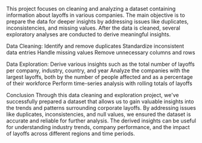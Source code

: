 This project focuses on cleaning and analyzing a dataset containing information about layoffs in various companies. 
The main objective is to prepare the data for deeper insights by addressing issues like duplicates, inconsistencies, and missing values.
After the data is cleaned, several exploratory analyses are conducted to derive meaningful insights.

Data Cleaning:
Identify and remove duplicates
Standardize inconsistent data entries
Handle missing values
Remove unnecessary columns and rows

Data Exploration:
Derive various insights such as the total number of layoffs per company, industry, country, and year
Analyze the companies with the largest layoffs, both by the number of people affected and as a percentage of their workforce
Perform time-series analysis with rolling totals of layoffs

Conclusion
Through this data cleaning and exploration project, we've successfully prepared a dataset that allows us to gain valuable insights into the trends and patterns surrounding corporate layoffs.
By addressing issues like duplicates, inconsistencies, and null values, we ensured the dataset is accurate and reliable for further analysis.
The derived insights can be useful for understanding industry trends, company performance, and the impact of layoffs across different regions and time periods.
